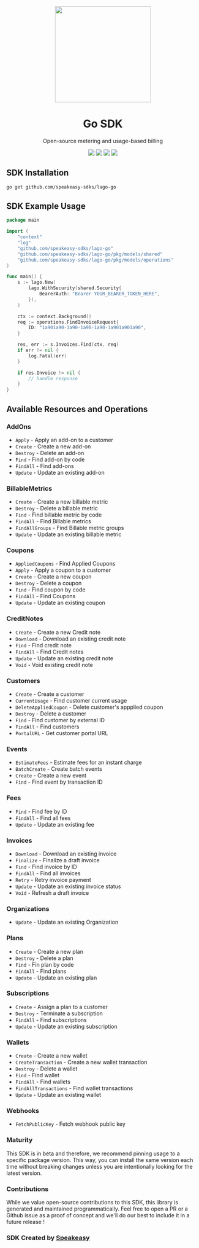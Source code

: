 <div align="center">
    <img src="https://user-images.githubusercontent.com/6267663/230070609-43e6bc4c-e839-49ac-82b8-04ebc5ff3a89.svg" width="250">
    <h1>Go SDK</h1>
   <p>Open-source metering and usage-based billing</p>
   <a href="https://doc.getlago.com/docs/api/intro"><img src="https://img.shields.io/static/v1?label=Docs&message=API Ref&color=000&style=for-the-badge" /></a>
   <a href="https://github.com/speakeasy-sdks/lago-go/actions"><img src="https://img.shields.io/github/actions/workflow/status/speakeasy-sdks/lago-go/speakeasy_sdk_generation.yml?style=for-the-badge" /></a>
  <a href="https://opensource.org/licenses/MIT"><img src="https://img.shields.io/badge/License-MIT-blue.svg?style=for-the-badge" /></a>
  <a href="https://github.com/speakeasy-sdks/lago-go/releases"><img src="https://img.shields.io/github/v/release/speakeasy-sdks/lago-go?sort=semver&style=for-the-badge" /></a>
</div>

<!-- Start SDK Installation -->
## SDK Installation

```bash
go get github.com/speakeasy-sdks/lago-go
```
<!-- End SDK Installation -->

## SDK Example Usage
<!-- Start SDK Example Usage -->
```go
package main

import (
    "context"
    "log"
    "github.com/speakeasy-sdks/lago-go"
    "github.com/speakeasy-sdks/lago-go/pkg/models/shared"
    "github.com/speakeasy-sdks/lago-go/pkg/models/operations"
)

func main() {
    s := lago.New(
        lago.WithSecurity(shared.Security{
            BearerAuth: "Bearer YOUR_BEARER_TOKEN_HERE",
        }),
    )

    ctx := context.Background()    
    req := operations.FindInvoiceRequest{
        ID: "1a901a90-1a90-1a90-1a90-1a901a901a90",
    }

    res, err := s.Invoices.Find(ctx, req)
    if err != nil {
        log.Fatal(err)
    }

    if res.Invoice != nil {
        // handle response
    }
}
```
<!-- End SDK Example Usage -->

<!-- Start SDK Available Operations -->
## Available Resources and Operations


### AddOns

* `Apply` - Apply an add-on to a customer
* `Create` - Create a new add-on
* `Destroy` - Delete an add-on
* `Find` - Find add-on by code
* `FindAll` - Find add-ons
* `Update` - Update an existing add-on

### BillableMetrics

* `Create` - Create a new billable metric
* `Destroy` - Delete a billable metric
* `Find` - Find billable metric by code
* `FindAll` - Find Billable metrics
* `FindAllGroups` - Find Billable metric groups
* `Update` - Update an existing billable metric

### Coupons

* `AppliedCoupons` - Find Applied Coupons
* `Apply` - Apply a coupon to a customer
* `Create` - Create a new coupon
* `Destroy` - Delete a coupon
* `Find` - Find coupon by code
* `FindAll` - Find Coupons
* `Update` - Update an existing coupon

### CreditNotes

* `Create` - Create a new Credit note
* `Download` - Download an existing credit note
* `Find` - Find credit note
* `FindAll` - Find Credit notes
* `Update` - Update an existing credit note
* `Void` - Void existing credit note

### Customers

* `Create` - Create a customer
* `CurrentUsage` - Find customer current usage
* `DeleteAppliedCoupon` - Delete customer's appplied coupon
* `Destroy` - Delete a customer
* `Find` - Find customer by external ID
* `FindAll` - Find customers
* `PortalURL` - Get customer portal URL

### Events

* `EstimateFees` - Estimate fees for an instant charge
* `BatchCreate` - Create batch events
* `Create` - Create a new event
* `Find` - Find event by transaction ID

### Fees

* `Find` - Find fee by ID
* `FindAll` - Find all fees
* `Update` - Update an existing fee

### Invoices

* `Download` - Download an existing invoice
* `Finalize` - Finalize a draft invoice
* `Find` - Find invoice by ID
* `FindAll` - Find all invoices
* `Retry` - Retry invoice payment
* `Update` - Update an existing invoice status
* `Void` - Refresh a draft invoice

### Organizations

* `Update` - Update an existing Organization

### Plans

* `Create` - Create a new plan
* `Destroy` - Delete a plan
* `Find` - Fin plan by code
* `FindAll` - Find plans
* `Update` - Update an existing plan

### Subscriptions

* `Create` - Assign a plan to a customer
* `Destroy` - Terminate a subscription
* `FindAll` - Find subscriptions
* `Update` - Update an existing subscription

### Wallets

* `Create` - Create a new wallet
* `CreateTransaction` - Create a new wallet transaction
* `Destroy` - Delete a wallet
* `Find` - Find wallet
* `FindAll` - Find wallets
* `FindAllTransactions` - Find wallet transactions
* `Update` - Update an existing wallet

### Webhooks

* `FetchPublicKey` - Fetch webhook public key
<!-- End SDK Available Operations -->

### Maturity

This SDK is in beta and therefore, we recommend pinning usage to a specific package version.
This way, you can install the same version each time without breaking changes unless you are intentionally
looking for the latest version.

### Contributions

While we value open-source contributions to this SDK, this library is generated and maintained programmatically.
Feel free to open a PR or a Github issue as a proof of concept and we'll do our best to include it in a future release !

### SDK Created by [Speakeasy](https://docs.speakeasyapi.dev/docs/using-speakeasy/client-sdks)
